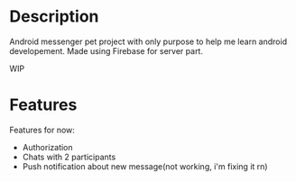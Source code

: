 # Description
Android messenger pet project with only purpose to help me learn android developement.
Made using Firebase for server part.

WIP

# Features
Features for now:
  * Authorization
  * Chats with 2 participants
  * Push notification about new message(not working, i'm fixing it rn)
